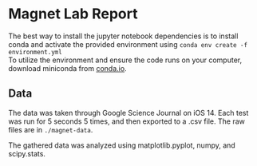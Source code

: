 # Magnet Lab Report
The best way to install the jupyter notebook dependencies is to install conda and activate the provided environment using `conda env create -f environment.yml`<br>
To utilize the environment and ensure the code runs on your computer, download miniconda from [conda.io](https://docs.conda.io/en/latest/miniconda.html).

## Data
The data was taken through Google Science Journal on iOS 14.
Each test was run for 5 seconds 5 times, and then exported to a .csv file. 
The raw files are in `./magnet-data`.

The gathered data was analyzed using matplotlib.pyplot, numpy, and scipy.stats. 